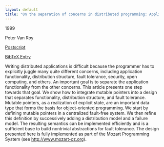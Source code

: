 ```yaml
---
layout: default
title: "On the separation of concerns in distributed programming: Application to distribution structure and fault tolerance in Mozart"
---
```



1999


Peter Van Roy



[Postscript](http://www.ps.uni-sb.de/PapersOz/Others/sendai99.ps.gz)

[BibTeX Entry](http://www.ps.uni-sb.de/PapersOz/abstracts/sendai99.bib)


Writing distributed applications is difficult
because the programmer has to explicitly juggle
many quite different concerns, including
application functionality, distribution structure,
fault tolerance, security, open computing, and others.
An important goal is to separate the application
functionality from the other concerns.
This article presents one step towards that goal.
We show how to integrate mutable pointers
into a design that separates functionality,
distribution structure, and fault tolerance.
Mutable pointers, as a realization of explicit state,
are an important data type that forms
the basis for object-oriented programming.
We start by defining mutable pointers
in a centralized fault-free system.
We then refine this definition by
successively adding a distribution model and a failure model.
The resulting semantics can be implemented
efficiently and is a sufficient base
to build nontrivial abstractions for fault tolerance.
The design presented here is fully
implemented as part of the Mozart Programming System
(see http://www.mozart-oz.org).


